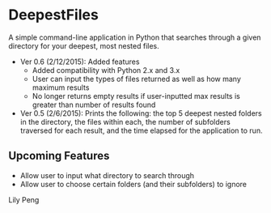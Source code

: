 DeepestFiles
==============

A simple command-line application in Python that searches through a given directory for your deepest, most nested files.

* Ver 0.6 (2/12/2015): Added features
  * Added compatibility with Python 2.x and 3.x
  * User can input the types of files returned as well as how many maximum results
  * No longer returns empty results if user-inputted max results is greater than number of results found
* Ver 0.5 (2/6/2015): Prints the following: the top 5 deepest nested folders in the directory, the files within each, the number of subfolders traversed for each result, and the time elapsed for the application to run.

## Upcoming Features ##
 
 * Allow user to input what directory to search through
 * Allow user to choose certain folders (and their subfolders) to ignore
 


Lily Peng
